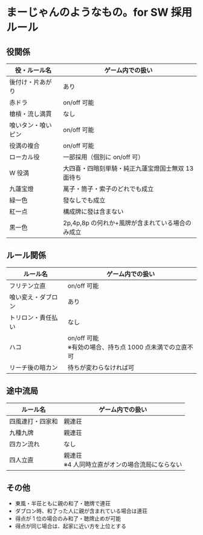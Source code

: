 # まーじゃんのようなもの。for SW 採用ルール

## 役関係

| 役・ルール名       | ゲーム内での扱い                                   |
| ------------------ | -------------------------------------------------- |
| 後付け・片あがり   | あり                                               |
| 赤ドラ             | on/off 可能                                        |
| 槍槓・流し満貫     | なし                                               |
| 喰いタン・喰いピン | on/off 可能                                        |
| 役満の複合         | on/off 可能                                        |
| ローカル役         | 一部採用（個別に on/off 可）                       |
| W 役満             | 大四喜・四暗刻単騎・純正九蓮宝燈国士無双 13 面待ち |
| 九蓮宝燈           | 萬子・筒子・索子のどれでも成立                     |
| 緑一色             | 發なしでも成立                                     |
| 紅一点             | 構成牌に發は含まない                               |
| 黒一色             | 2p,4p,8p の何れか+風牌が含まれている場合のみ成立   |

## ルール関係

| ルール名           | ゲーム内での扱い                                           |
| ------------------ | ---------------------------------------------------------- |
| フリテン立直       | on/off 可能                                                |
| 喰い変え・ダブロン | あり                                                       |
| トリロン・責任払い | なし                                                       |
| ハコ               | on/off 可能<br>※有効の場合、持ち点 1000 点未満での立直不可 |
| リーチ後の暗カン   | 待ちが変わらなければ可                                     |

## 途中流局

| ルール名         | ゲーム内での扱い                                  |
| ---------------- | ------------------------------------------------- |
| 四風連打・四家和 | 親連荘                                            |
| 九種九牌         | 親連荘                                            |
| 四カン流れ       | なし                                              |
| 四人立直         | 親連荘<br>※4 人同時立直がオンの場合流局にならない |

## その他

- 東風・半荘ともに親の和了・聴牌で連荘
- ダブロン時、和了った人に親が含まれている場合は連荘
- 得点が 1 位の場合のみ和了・聴牌止めが可能
- 得点が同じ場合は、起家に近い方を上位とする
